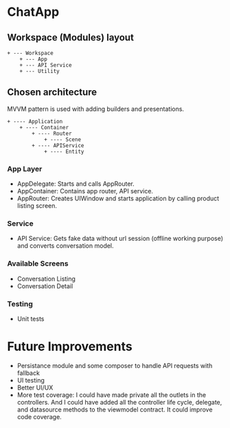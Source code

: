 # ChatApp

## Workspace (Modules) layout

```
+ --- Workspace
    + --- App
    + --- API Service
    + --- Utility
```

## Chosen architecture

MVVM pattern is used with adding builders and presentations. 

```
+ ---- Application
    + ---- Container
        + ---- Router
            + ---- Scene
        + ---- APIService
            + ---- Entity
```

### App Layer

- AppDelegate: Starts and calls AppRouter.
- AppContainer: Contains app router, API service. 
- AppRouter: Creates UIWindow and starts application by calling product listing screen.

### Service

- API Service: Gets fake data without url session (offline working purpose) and converts conversation model.

### Available Screens

- Conversation Listing
- Conversation Detail 

### Testing

- Unit tests


# Future Improvements

- Persistance module and some composer to handle API requests with fallback
- UI testing
- Better UI/UX
- More test coverage:
    I could have made private all the outlets in the controllers. 
    And I could have added all the controller life cycle, delegate, and datasource methods to the viewmodel contract.
    It could improve code coverage.
